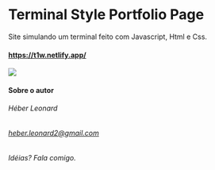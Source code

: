 # Terminal Style Portfolio Page

Site simulando um terminal feito com Javascript, Html e Css.
#### https://t1w.netlify.app/

![](https://user-images.githubusercontent.com/51919658/86963051-477f2400-c13a-11ea-9d34-22885d426c10.gif)

#### Sobre o autor
###### Héber Leonard
###### heber.leonard2@gmail.com
###### Idéias? Fala comigo.
